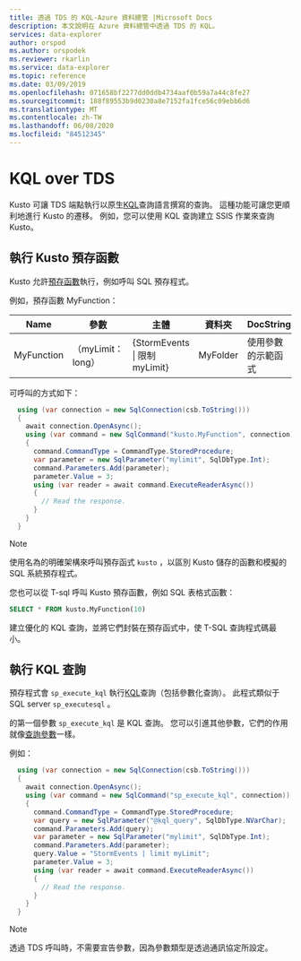 ```yaml
---
title: 透過 TDS 的 KQL-Azure 資料總管 |Microsoft Docs
description: 本文說明在 Azure 資料總管中透過 TDS 的 KQL。
services: data-explorer
author: orspod
ms.author: orspodek
ms.reviewer: rkarlin
ms.service: data-explorer
ms.topic: reference
ms.date: 03/09/2019
ms.openlocfilehash: 071658bf2277dd0ddb4734aaf0b59a7a44c8fe27
ms.sourcegitcommit: 188f89553b9d0230a8e7152fa1fce56c09ebb6d6
ms.translationtype: MT
ms.contentlocale: zh-TW
ms.lasthandoff: 06/08/2020
ms.locfileid: "84512345"
---
```

# <a name="kql-over-tds"></a>KQL over TDS

Kusto 可讓 TDS 端點執行以原生[KQL](../../query/index.md)查詢語言撰寫的查詢。 這種功能可讓您更順利地進行 Kusto 的遷移。 例如，您可以使用 KQL 查詢建立 SSIS 作業來查詢 Kusto。

## <a name="executing-kusto-stored-functions"></a>執行 Kusto 預存函數

Kusto 允許[預存函數](../../query/schema-entities/stored-functions.md)執行，例如呼叫 SQL 預存程式。

例如，預存函數 MyFunction：

|Name |參數|主體|資料夾|DocString
|---|---|---|---|---
|MyFunction |（myLimit： long）| {StormEvents &#124; 限制 myLimit}|MyFolder|使用參數的示範函式||

可呼叫的方式如下：

```csharp
  using (var connection = new SqlConnection(csb.ToString()))
  {
    await connection.OpenAsync();
    using (var command = new SqlCommand("kusto.MyFunction", connection))
    {
      command.CommandType = CommandType.StoredProcedure;
      var parameter = new SqlParameter("mylimit", SqlDbType.Int);
      command.Parameters.Add(parameter);
      parameter.Value = 3;
      using (var reader = await command.ExecuteReaderAsync())
      {
        // Read the response.
      }
    }
  }
```

> [!NOTE]
> 使用名為的明確架構來呼叫預存函式 `kusto` ，以區別 Kusto 儲存的函數和模擬的 SQL 系統預存程式。

您也可以從 T-sql 呼叫 Kusto 預存函數，例如 SQL 表格式函數：

```sql
SELECT * FROM kusto.MyFunction(10)
```

建立優化的 KQL 查詢，並將它們封裝在預存函式中，使 T-SQL 查詢程式碼最小。

## <a name="executing-kql-query"></a>執行 KQL 查詢

預存程式會 `sp_execute_kql` 執行[KQL](../../query/index.md)查詢（包括參數化查詢）。 此程式類似于 SQL server `sp_executesql` 。

的第一個參數 `sp_execute_kql` 是 KQL 查詢。 您可以引進其他參數，它們的作用就像[查詢參數](../../query/queryparametersstatement.md)一樣。

例如：

```csharp
  using (var connection = new SqlConnection(csb.ToString()))
  {
    await connection.OpenAsync();
    using (var command = new SqlCommand("sp_execute_kql", connection))
    {
      command.CommandType = CommandType.StoredProcedure;
      var query = new SqlParameter("@kql_query", SqlDbType.NVarChar);
      command.Parameters.Add(query);
      var parameter = new SqlParameter("mylimit", SqlDbType.Int);
      command.Parameters.Add(parameter);
      query.Value = "StormEvents | limit myLimit";
      parameter.Value = 3;
      using (var reader = await command.ExecuteReaderAsync())
      {
        // Read the response.
      }
    }
  }
```

> [!NOTE]
> 透過 TDS 呼叫時，不需要宣告參數，因為參數類型是透過通訊協定所設定。

